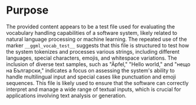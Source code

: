 # Purpose
The provided content appears to be a test file used for evaluating the vocabulary handling capabilities of a software system, likely related to natural language processing or machine learning. The repeated use of the marker `__ggml_vocab_test__` suggests that this file is structured to test how the system tokenizes and processes various strings, including different languages, special characters, emojis, and whitespace variations. The inclusion of diverse text samples, such as "Äpfel," "Hello world," and "нещо на Български," indicates a focus on assessing the system's ability to handle multilingual input and special cases like punctuation and emoji sequences. This file is likely used to ensure that the software can correctly interpret and manage a wide range of textual inputs, which is crucial for applications involving text analysis or generation.
